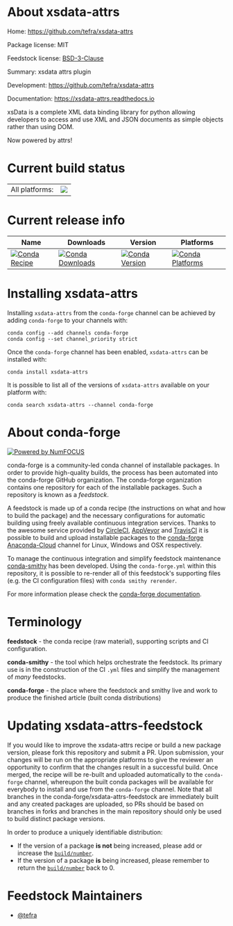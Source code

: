 About xsdata-attrs
==================

Home: https://github.com/tefra/xsdata-attrs

Package license: MIT

Feedstock license: [BSD-3-Clause](https://github.com/conda-forge/xsdata-attrs-feedstock/blob/master/LICENSE.txt)

Summary: xsdata attrs plugin

Development: https://github.com/tefra/xsdata-attrs

Documentation: https://xsdata-attrs.readthedocs.io

xsData is a complete XML data binding library for python allowing
developers to access and use XML and JSON documents as simple objects rather
than using DOM.

Now powered by attrs!


Current build status
====================


<table><tr><td>All platforms:</td>
    <td>
      <a href="https://dev.azure.com/conda-forge/feedstock-builds/_build/latest?definitionId=13581&branchName=master">
        <img src="https://dev.azure.com/conda-forge/feedstock-builds/_apis/build/status/xsdata-attrs-feedstock?branchName=master">
      </a>
    </td>
  </tr>
</table>

Current release info
====================

| Name | Downloads | Version | Platforms |
| --- | --- | --- | --- |
| [![Conda Recipe](https://img.shields.io/badge/recipe-xsdata--attrs-green.svg)](https://anaconda.org/conda-forge/xsdata-attrs) | [![Conda Downloads](https://img.shields.io/conda/dn/conda-forge/xsdata-attrs.svg)](https://anaconda.org/conda-forge/xsdata-attrs) | [![Conda Version](https://img.shields.io/conda/vn/conda-forge/xsdata-attrs.svg)](https://anaconda.org/conda-forge/xsdata-attrs) | [![Conda Platforms](https://img.shields.io/conda/pn/conda-forge/xsdata-attrs.svg)](https://anaconda.org/conda-forge/xsdata-attrs) |

Installing xsdata-attrs
=======================

Installing `xsdata-attrs` from the `conda-forge` channel can be achieved by adding `conda-forge` to your channels with:

```
conda config --add channels conda-forge
conda config --set channel_priority strict
```

Once the `conda-forge` channel has been enabled, `xsdata-attrs` can be installed with:

```
conda install xsdata-attrs
```

It is possible to list all of the versions of `xsdata-attrs` available on your platform with:

```
conda search xsdata-attrs --channel conda-forge
```


About conda-forge
=================

[![Powered by NumFOCUS](https://img.shields.io/badge/powered%20by-NumFOCUS-orange.svg?style=flat&colorA=E1523D&colorB=007D8A)](http://numfocus.org)

conda-forge is a community-led conda channel of installable packages.
In order to provide high-quality builds, the process has been automated into the
conda-forge GitHub organization. The conda-forge organization contains one repository
for each of the installable packages. Such a repository is known as a *feedstock*.

A feedstock is made up of a conda recipe (the instructions on what and how to build
the package) and the necessary configurations for automatic building using freely
available continuous integration services. Thanks to the awesome service provided by
[CircleCI](https://circleci.com/), [AppVeyor](https://www.appveyor.com/)
and [TravisCI](https://travis-ci.com/) it is possible to build and upload installable
packages to the [conda-forge](https://anaconda.org/conda-forge)
[Anaconda-Cloud](https://anaconda.org/) channel for Linux, Windows and OSX respectively.

To manage the continuous integration and simplify feedstock maintenance
[conda-smithy](https://github.com/conda-forge/conda-smithy) has been developed.
Using the ``conda-forge.yml`` within this repository, it is possible to re-render all of
this feedstock's supporting files (e.g. the CI configuration files) with ``conda smithy rerender``.

For more information please check the [conda-forge documentation](https://conda-forge.org/docs/).

Terminology
===========

**feedstock** - the conda recipe (raw material), supporting scripts and CI configuration.

**conda-smithy** - the tool which helps orchestrate the feedstock.
                   Its primary use is in the construction of the CI ``.yml`` files
                   and simplify the management of *many* feedstocks.

**conda-forge** - the place where the feedstock and smithy live and work to
                  produce the finished article (built conda distributions)


Updating xsdata-attrs-feedstock
===============================

If you would like to improve the xsdata-attrs recipe or build a new
package version, please fork this repository and submit a PR. Upon submission,
your changes will be run on the appropriate platforms to give the reviewer an
opportunity to confirm that the changes result in a successful build. Once
merged, the recipe will be re-built and uploaded automatically to the
`conda-forge` channel, whereupon the built conda packages will be available for
everybody to install and use from the `conda-forge` channel.
Note that all branches in the conda-forge/xsdata-attrs-feedstock are
immediately built and any created packages are uploaded, so PRs should be based
on branches in forks and branches in the main repository should only be used to
build distinct package versions.

In order to produce a uniquely identifiable distribution:
 * If the version of a package **is not** being increased, please add or increase
   the [``build/number``](https://docs.conda.io/projects/conda-build/en/latest/resources/define-metadata.html#build-number-and-string).
 * If the version of a package **is** being increased, please remember to return
   the [``build/number``](https://docs.conda.io/projects/conda-build/en/latest/resources/define-metadata.html#build-number-and-string)
   back to 0.

Feedstock Maintainers
=====================

* [@tefra](https://github.com/tefra/)

